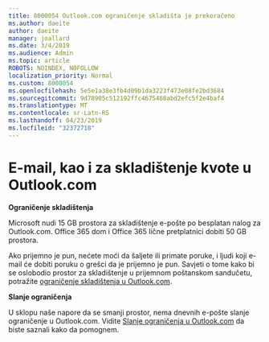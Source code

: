 ```yaml
---
title: 8000054 Outlook.com ograničenje skladišta je prekoračeno
ms.author: daeite
author: daeite
manager: joallard
ms.date: 3/4/2019
ms.audience: Admin
ms.topic: article
ROBOTS: NOINDEX, NOFOLLOW
localization_priority: Normal
ms.custom: 8000054
ms.openlocfilehash: 5e5e1a38e3fb4d09b1da3223f473e08fe2bd3684
ms.sourcegitcommit: 9d78905c512192ffc4675468abd2efc5f2e4baf4
ms.translationtype: MT
ms.contentlocale: sr-Latn-RS
ms.lasthandoff: 04/23/2019
ms.locfileid: "32372718"
---
```

# <a name="email-and-storage-quota-in-outlookcom"></a>E-mail, kao i za skladištenje kvote u Outlook.com

**Ograničenje skladištenja**

Microsoft nudi 15 GB prostora za skladištenje e-pošte po besplatan nalog za Outlook.com. Office 365 dom i Office 365 lične pretplatnici dobiti 50 GB prostora.
  
Ako prijemno je pun, nećete moći da šaljete ili primate poruke, i ljudi koji e-mail će dobiti poruku o grešci da je prijemno je pun. Savjeti o tome kako bi se oslobodio prostor za skladištenje u prijemnom poštanskom sandučetu, potražite [ograničenje skladištenja u Outlook.com](https://go.microsoft.com/fwlink/p/?linkid=2001900&amp;clcid=0x409).

**Slanje ograničenja**

U sklopu naše napore da se smanji prostor, nema dnevnih e-pošte slanje ograničenje u Outlook.com. Vidite [Slanje ograničenja u Outlook.com](https://support.office.com/article/279ee200-594c-40f0-9ec8-bb6af7735c2e) da biste saznali kako da pomognem.